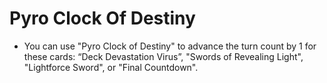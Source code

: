 # Pyro Clock Of Destiny

*   You can use "Pyro Clock of Destiny" to advance the turn count by 1 for these cards: “Deck Devastation Virus”, "Swords of Revealing Light", "Lightforce Sword", or "Final Countdown".
